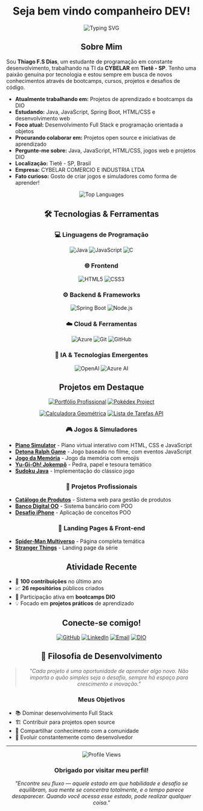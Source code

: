 <div align="center">

# Seja bem vindo companheiro DEV!

</div>

<div align="center">
  <img src="https://readme-typing-svg.herokuapp.com?font=Fira+Code&weight=500&size=22&pause=1000&color=2196F3&width=500&lines=Desenvolvedor+Full+Stack+Jr;Estudante+de+Programa%C3%A7%C3%A3o;Apaixonado+por+Tecnologia;DIO+Bootcamp+Student!" alt="Typing SVG" />
</div>

<div align="center">

## Sobre Mim

</div>

Sou **Thiago F.S Dias**, um estudante de programação em constante desenvolvimento, trabalhando na TI da **CYBELAR** em **Tietê - SP**. Tenho uma paixão genuína por tecnologia e estou sempre em busca de novos conhecimentos através de bootcamps, cursos, projetos e desafios de código.

- **Atualmente trabalhando em:** Projetos de aprendizado e bootcamps da DIO
- **Estudando:** Java, JavaScript, Spring Boot, HTML/CSS e desenvolvimento web
- **Foco atual:** Desenvolvimento Full Stack e programação orientada a objetos
- **Procurando colaborar em:** Projetos open source e iniciativas de aprendizado
- **Pergunte-me sobre:** Java, JavaScript, HTML/CSS, jogos web e projetos DIO
- **Localização:** Tietê - SP, Brasil
- **Empresa:** CYBELAR COMERCIO E INDUSTRIA LTDA
- **Fato curioso:** Gosto de criar jogos e simuladores como forma de aprender!

<div align="center">
  <img src="https://github-readme-stats.vercel.app/api/top-langs/?username=tremedam&layout=compact&theme=tokyonight&hide_border=true" alt="Top Languages" />
</div>

<div align="center">

## 🛠️ Tecnologias & Ferramentas

</div>

<div align="center">
  
### 💻 Linguagens de Programação
![Java](https://img.shields.io/badge/-Java-007396?style=for-the-badge&logo=java&logoColor=white)
![JavaScript](https://img.shields.io/badge/-JavaScript-F7DF1E?style=for-the-badge&logo=javascript&logoColor=black)
![C](https://img.shields.io/badge/-C-00599C?style=for-the-badge&logo=c&logoColor=white)

### 🌐 Frontend
![HTML5](https://img.shields.io/badge/-HTML5-E34F26?style=for-the-badge&logo=html5&logoColor=white)
![CSS3](https://img.shields.io/badge/-CSS3-1572B6?style=for-the-badge&logo=css3&logoColor=white)

### ⚙️ Backend & Frameworks
![Spring Boot](https://img.shields.io/badge/-Spring%20Boot-6DB33F?style=for-the-badge&logo=spring-boot&logoColor=white)
![Node.js](https://img.shields.io/badge/-Node.js-339933?style=for-the-badge&logo=node.js&logoColor=white)

### ☁️ Cloud & Ferramentas
![Azure](https://img.shields.io/badge/-Microsoft%20Azure-0078D4?style=for-the-badge&logo=microsoft-azure&logoColor=white)
![Git](https://img.shields.io/badge/-Git-F05032?style=for-the-badge&logo=git&logoColor=white)
![GitHub](https://img.shields.io/badge/-GitHub-181717?style=for-the-badge&logo=github&logoColor=white)

### 🤖 IA & Tecnologias Emergentes
![OpenAI](https://img.shields.io/badge/-OpenAI-412991?style=for-the-badge&logo=openai&logoColor=white)
![Azure AI](https://img.shields.io/badge/-Azure%20AI-0078D4?style=for-the-badge&logo=microsoft-azure&logoColor=white)

</div>

<div align="center">

## Projetos em Destaque

</div>

<div align="center">
  
[![Portfólio Profissional](https://github-readme-stats.vercel.app/api/pin/?username=tremedam&repo=Portifolio_Pro&theme=tokyonight&hide_border=true)](https://github.com/tremedam/Portifolio_Pro)
[![Pokédex Project](https://github-readme-stats.vercel.app/api/pin/?username=tremedam&repo=Projeto_Pokedex&theme=tokyonight&hide_border=true)](https://github.com/tremedam/Projeto_Pokedex)

[![Calculadora Geométrica](https://github-readme-stats.vercel.app/api/pin/?username=tremedam&repo=Calc_Geometrica_C&theme=tokyonight&hide_border=true)](https://github.com/tremedam/Calc_Geometrica_C)
[![Lista de Tarefas API](https://github-readme-stats.vercel.app/api/pin/?username=tremedam&repo=Lista_Tarefas_DIO&theme=tokyonight&hide_border=true)](https://github.com/tremedam/Lista_Tarefas_DIO)

</div>

<div align="center">

### 🎮 Jogos & Simuladores

</div>

- **[Piano Simulator](https://github.com/tremedam/Piano_Simulator)** - Piano virtual interativo com HTML, CSS e JavaScript
- **[Detona Ralph Game](https://github.com/tremedam/Detona_Ralph_Game)** - Jogo baseado no filme, com eventos JavaScript
- **[Jogo da Memória](https://github.com/tremedam/Jogo_Memoria)** - Jogo da memória com emojis
- **[Yu-Gi-Oh! Jokempô](https://github.com/tremedam/Projeto_Yugioh_DIO)** - Pedra, papel e tesoura temático
- **[Sudoku Java](https://github.com/tremedam/Sudoku_Java_DIO)** - Implementação do clássico jogo

<div align="center">

### 💼 Projetos Profissionais

</div>

- **[Catálogo de Produtos](https://github.com/tremedam/Catalogo_de_Produtos_DIO)** - Sistema web para gestão de produtos
- **[Banco Digital OO](https://github.com/tremedam/lab-banco-digital-oo)** - Sistema bancário com POO
- **[Desafio iPhone](https://github.com/tremedam/Desafio_Iphone_DIO)** - Aplicação de conceitos POO

<div align="center">

### 🎨 Landing Pages & Front-end

</div>

- **[Spider-Man Multiverso](https://github.com/tremedam/Spider_Man_Multi_DIO)** - Página completa temática
- **[Stranger Things](https://github.com/tremedam/Landing_Page_ST_DIO)** - Landing page da série

<div align="center">

## Atividade Recente

</div>

- 🎯 **100 contribuições** no último ano
- 📈 **26 repositórios** públicos criados
- 🚀 Participação ativa em **bootcamps DIO**
- 💡 Focado em **projetos práticos** de aprendizado

<div align="center">

## Conecte-se comigo!

</div>

<div align="center">
  
[![GitHub](https://img.shields.io/badge/-GitHub-181717?style=for-the-badge&logo=github&logoColor=white)](https://github.com/tremedam)
[![LinkedIn](https://img.shields.io/badge/-LinkedIn-0077B5?style=for-the-badge&logo=linkedin&logoColor=white)](https://www.linkedin.com/in/thiago-fellipe-28471a26a/)
[![Email](https://img.shields.io/badge/-Email-D14836?style=for-the-badge&logo=gmail&logoColor=white)](mailto:thiagofellipe055@gmail.com)
[![DIO](https://img.shields.io/badge/-Digital%20Innovation%20One-8A2BE2?style=for-the-badge&logo=dio&logoColor=white)](https://www.dio.me/users/thiagofellipe055)

</div>

<div align="center">

## 💭 Filosofia de Desenvolvimento

</div>

<div align="center">

> *"Cada projeto é uma oportunidade de aprender algo novo. Não importa o quão simples seja o desafio, sempre há espaço para crescimento e inovação."*

</div>

<div align="center">
  
### Meus Objetivos

</div>

- 📚 Dominar desenvolvimento Full Stack
- 🏗️ Contribuir para projetos open source
- 🌟 Compartilhar conhecimento com a comunidade
- 🚀 Evoluir constantemente como desenvolvedor

---

<div align="center">
  <img src="https://komarev.com/ghpvc/?username=tremedam&color=blueviolet&style=for-the-badge&label=VISUALIZAÇÕES+DO+PERFIL" alt="Profile Views" />
</div>

<div align="center">
  <h3>Obrigado por visitar meu perfil!</h3>
  <p><i>"Encontre seu fluxo — aquele estado em que habilidade e desafio se equilibram, sua mente se concentra totalmente, e o tempo parece desaparecer. Quando você acessa esse estado, pode realizar qualquer coisa."</i></p>
</div>
